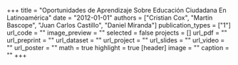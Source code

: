 +++
title = "Oportunidades de Aprendizaje Sobre Educación Ciudadana En Latinoamérica"
date = "2012-01-01"
authors = ["Cristian Cox", "Martin Bascope", "Juan Carlos Castillo", "Daniel Miranda"]
publication_types = ["1"]
url_code = ""
image_preview = ""
selected = false
projects = []
url_pdf = ""
url_preprint = ""
url_dataset = ""
url_project = ""
url_slides = ""
url_video = ""
url_poster = ""
math = true
highlight = true
[header]
image = ""
caption = ""
+++
